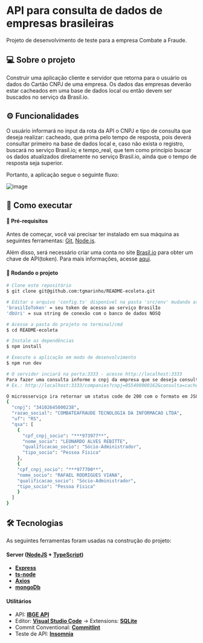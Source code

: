# API para consulta de dados de empresas brasileiras
Projeto de desenvolvimento de teste para a empresa Combate a Fraude.

## 💻 Sobre o projeto
Construir uma aplicação cliente e servidor que retorna para o usuário os dados do Cartão CNPJ de uma empresa. Os dados das empresas deverão estar cacheados em uma base de dados local ou então devem ser buscados no serviço da Brasil.io.

## ⚙️ Funcionalidades
O usuário informará no input da rota da API o CNPJ e tipo de consulta que deseja realizar: cacheado, que prima pelo tempo de resposta, pois deverá consultar primeiro na base de dados local e, caso não exista o registro, buscará
no serviço Brasil.io; e tempo_real, que tem como princípio buscar os dados atualizados diretamente no serviço Brasil.io, ainda que o tempo de resposta seja superior.

Portanto, a aplicação segue o seguinte fluxo:

![image](https://user-images.githubusercontent.com/52661791/127754502-49520401-5c3e-41c3-9f9f-8b7966055210.png)

## 🚀 Como executar

#### 🎲 Pré-requisitos
Antes de começar, você vai precisar ter instalado em sua máquina as seguintes ferramentas:
[Git](https://git-scm.com), [Node.js](https://nodejs.org/en/). 

Além disso, será necessário criar uma conta no site [Brasil.io](https://brasil.io/auth/entrar/) para obter um chave de API(token). Para mais informações, acesse [aqui](https://blog.brasil.io/2020/10/31/nossa-api-sera-obrigatoriamente-autenticada/).

#### 🎲 Rodando o projeto
```bash
# Clone este repositório
$ git clone git@github.com:tgmarinho/README-ecoleta.git

# Editar o arquivo 'config.ts' disponível na pasta 'src/env' mudando as seguintes variáveis:
'brasilIoToken' = seu token de acesso ao serviço BrasilIo
'dbUri' = sua string de conexão com o banco de dados NOSQ

# Acesse a pasta do projeto no terminal/cmd
$ cd README-ecoleta

# Instale as dependências
$ npm install

# Execute a aplicação em modo de desenvolvimento
$ npm run dev

# O servidor inciará na porta:3333 - acesse http://localhost:3333 
Para fazer uma consulta informe o cnpj da empresa que se deseja consultar juntamente com o tipo de consulta (cacheado ou tempo_real) no endpoint /companies.
# Ex.: http://localhost:3333/companies?cnpj=055498000162&consulta=cacheado

O microsserviço ira retornar um status code de 200 com o formato em JSON.
{
  "cnpj": "34102645000238",
  "razao_social": "COMBATEAFRAUDE TECNOLOGIA DA INFORMACAO LTDA",
  "uf": "RS",
  "qsa": [
    {
      "cpf_cnpj_socio": "***973977**",
      "nome_socio": "LEONARDO ALVES REBITTE",
      "qualificacao_socio": "Sócio-Administrador",
      "tipo_socio": "Pessoa Física"
    },
    {
    "cpf_cnpj_socio": "***977700**",
    "nome_socio": "RAFAEL RODRIGUES VIANA",
    "qualificacao_socio": "Sócio-Administrador",
    "tipo_socio": "Pessoa Física"
    }
  ]
}
```

## 🛠 Tecnologias

As seguintes ferramentas foram usadas na construção do projeto:

#### [](https://github.com/tgmarinho/Ecoleta#server-nodejs--typescript)**Server**  ([NodeJS](https://nodejs.org/en/)  +  [TypeScript](https://www.typescriptlang.org/))

-   **[Express](https://expressjs.com/)**
-   **[ts-node](https://github.com/TypeStrong/ts-node)**
-   **[Axios](https://github.com/axios/axios)**
-   **[mongoDb](https://www.mongodb.com/pt-br)**

#### [](https://github.com/tgmarinho/Ecoleta#utilit%C3%A1rios)**Utilitários**
-   API:  **[IBGE API](https://servicodados.ibge.gov.br/api/docs/localidades?versao=1)** 
-   Editor:  **[Visual Studio Code](https://code.visualstudio.com/)**  → Extensions:  **[SQLite](https://marketplace.visualstudio.com/items?itemName=alexcvzz.vscode-sqlite)**
-   Commit Conventional:  **[Commitlint](https://github.com/conventional-changelog/commitlint)**
-   Teste de API:  **[Insomnia](https://insomnia.rest/)**
